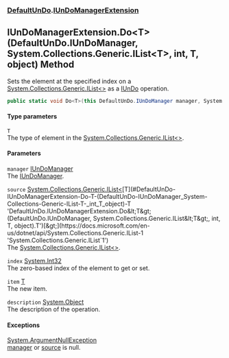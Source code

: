 ### [DefaultUnDo](./DefaultUnDo.md 'DefaultUnDo').[IUnDoManagerExtension](./DefaultUnDo-IUnDoManagerExtension.md 'DefaultUnDo.IUnDoManagerExtension')
## IUnDoManagerExtension.Do&lt;T&gt;(DefaultUnDo.IUnDoManager, System.Collections.Generic.IList&lt;T&gt;, int, T, object) Method
Sets the element at the specified index on a [System.Collections.Generic.IList&lt;&gt;](https://docs.microsoft.com/en-us/dotnet/api/System.Collections.Generic.IList-1 'System.Collections.Generic.IList`1') as a [IUnDo](./DefaultUnDo-IUnDo.md 'DefaultUnDo.IUnDo') operation.  
```csharp
public static void Do<T>(this DefaultUnDo.IUnDoManager manager, System.Collections.Generic.IList<T> source, int index, T item, object description=null);
```
#### Type parameters
<a name='DefaultUnDo-IUnDoManagerExtension-Do-T-(DefaultUnDo-IUnDoManager_System-Collections-Generic-IList-T-_int_T_object)-T'></a>
`T`  
The type of element in the [System.Collections.Generic.IList&lt;&gt;](https://docs.microsoft.com/en-us/dotnet/api/System.Collections.Generic.IList-1 'System.Collections.Generic.IList`1').  
  
#### Parameters
<a name='DefaultUnDo-IUnDoManagerExtension-Do-T-(DefaultUnDo-IUnDoManager_System-Collections-Generic-IList-T-_int_T_object)-manager'></a>
`manager` [IUnDoManager](./DefaultUnDo-IUnDoManager.md 'DefaultUnDo.IUnDoManager')  
The [IUnDoManager](./DefaultUnDo-IUnDoManager.md 'DefaultUnDo.IUnDoManager').  
  
<a name='DefaultUnDo-IUnDoManagerExtension-Do-T-(DefaultUnDo-IUnDoManager_System-Collections-Generic-IList-T-_int_T_object)-source'></a>
`source` [System.Collections.Generic.IList&lt;](https://docs.microsoft.com/en-us/dotnet/api/System.Collections.Generic.IList-1 'System.Collections.Generic.IList`1')[T](#DefaultUnDo-IUnDoManagerExtension-Do-T-(DefaultUnDo-IUnDoManager_System-Collections-Generic-IList-T-_int_T_object)-T 'DefaultUnDo.IUnDoManagerExtension.Do&lt;T&gt;(DefaultUnDo.IUnDoManager, System.Collections.Generic.IList&lt;T&gt;, int, T, object).T')[&gt;](https://docs.microsoft.com/en-us/dotnet/api/System.Collections.Generic.IList-1 'System.Collections.Generic.IList`1')  
The [System.Collections.Generic.IList&lt;&gt;](https://docs.microsoft.com/en-us/dotnet/api/System.Collections.Generic.IList-1 'System.Collections.Generic.IList`1').  
  
<a name='DefaultUnDo-IUnDoManagerExtension-Do-T-(DefaultUnDo-IUnDoManager_System-Collections-Generic-IList-T-_int_T_object)-index'></a>
`index` [System.Int32](https://docs.microsoft.com/en-us/dotnet/api/System.Int32 'System.Int32')  
The zero-based index of the element to get or set.  
  
<a name='DefaultUnDo-IUnDoManagerExtension-Do-T-(DefaultUnDo-IUnDoManager_System-Collections-Generic-IList-T-_int_T_object)-item'></a>
`item` [T](#DefaultUnDo-IUnDoManagerExtension-Do-T-(DefaultUnDo-IUnDoManager_System-Collections-Generic-IList-T-_int_T_object)-T 'DefaultUnDo.IUnDoManagerExtension.Do&lt;T&gt;(DefaultUnDo.IUnDoManager, System.Collections.Generic.IList&lt;T&gt;, int, T, object).T')  
The new item.  
  
<a name='DefaultUnDo-IUnDoManagerExtension-Do-T-(DefaultUnDo-IUnDoManager_System-Collections-Generic-IList-T-_int_T_object)-description'></a>
`description` [System.Object](https://docs.microsoft.com/en-us/dotnet/api/System.Object 'System.Object')  
The description of the operation.  
  
#### Exceptions
[System.ArgumentNullException](https://docs.microsoft.com/en-us/dotnet/api/System.ArgumentNullException 'System.ArgumentNullException')  
[manager](#DefaultUnDo-IUnDoManagerExtension-Do-T-(DefaultUnDo-IUnDoManager_System-Collections-Generic-IList-T-_int_T_object)-manager 'DefaultUnDo.IUnDoManagerExtension.Do&lt;T&gt;(DefaultUnDo.IUnDoManager, System.Collections.Generic.IList&lt;T&gt;, int, T, object).manager') or [source](#DefaultUnDo-IUnDoManagerExtension-Do-T-(DefaultUnDo-IUnDoManager_System-Collections-Generic-IList-T-_int_T_object)-source 'DefaultUnDo.IUnDoManagerExtension.Do&lt;T&gt;(DefaultUnDo.IUnDoManager, System.Collections.Generic.IList&lt;T&gt;, int, T, object).source') is null.  
